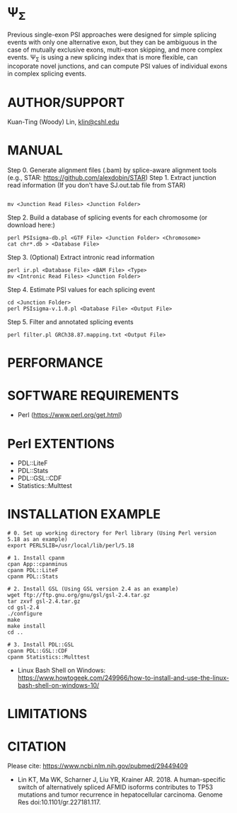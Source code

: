Ψ<sub>Σ</sub>
=================
Previous single-exon PSI approaches were designed for simple splicing events with only one alternative exon, but they can be ambiguous in the case of mutually exclusive exons, multi-exon skipping, and more complex events. Ψ<sub>Σ</sub> is using a new splicing index that is more flexible, can incoporate novel junctions, and can compute PSI values of individual exons in complex splicing events.

AUTHOR/SUPPORT
==============
Kuan-Ting (Woody) Lin, klin@cshl.edu

MANUAL
======
Step 0. Generate alignment files (.bam) by splice-aware alignment tools (e.g., STAR: https://github.com/alexdobin/STAR)
Step 1. Extract junction read information (If you don't have SJ.out.tab file from STAR)
```

mv <Junction Read Files> <Junction Folder>
```
Step 2. Build a database of splicing events for each chromosome (or download here:)
```
perl PSIsigma-db.pl <GTF File> <Junction Folder> <Chromosome>
cat chr*.db > <Database File>
```
Step 3. (Optional) Extract intronic read information
```
perl ir.pl <Database File> <BAM File> <Type>
mv <Intronic Read Files> <Junction Folder>
```
Step 4. Estimate PSI values for each splicing event
```
cd <Junction Folder>
perl PSIsigma-v.1.0.pl <Database File> <Output File>
```
Step 5. Filter and annotated splicing events
```
perl filter.pl GRCh38.87.mapping.txt <Output File>
```
PERFORMANCE
==============


SOFTWARE REQUIREMENTS
==============================
 * Perl (https://www.perl.org/get.html)

Perl EXTENTIONS
==============================
 * PDL::LiteF
 * PDL::Stats
 * PDL::GSL::CDF
 * Statistics::Multtest

INSTALLATION EXAMPLE
============================== 
```
# 0. Set up working directory for Perl library (Using Perl version 5.18 as an example)
export PERL5LIB=/usr/local/lib/perl/5.18

# 1. Install cpanm
cpan App::cpanminus
cpanm PDL::LiteF
cpanm PDL::Stats

# 2. Install GSL (Using GSL version 2.4 as an example)
wget ftp://ftp.gnu.org/gnu/gsl/gsl-2.4.tar.gz
tar zxvf gsl-2.4.tar.gz
cd gsl-2.4
./configure
make
make install
cd ..

# 3. Install PDL::GSL
cpanm PDL::GSL::CDF
cpanm Statistics::Multtest
```
* Linux Bash Shell on Windows: https://www.howtogeek.com/249966/how-to-install-and-use-the-linux-bash-shell-on-windows-10/

LIMITATIONS
===========

CITATION
===========
Please cite: https://www.ncbi.nlm.nih.gov/pubmed/29449409
* Lin KT, Ma WK, Scharner J, Liu YR, Krainer AR. 2018. A human-specific switch of alternatively spliced AFMID isoforms contributes to TP53 mutations and tumor recurrence in hepatocellular carcinoma. Genome Res doi:10.1101/gr.227181.117.
